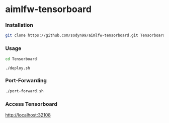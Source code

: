 # aimlfw-tensorboard

### Installation

```bash
git clone https://github.com/sodyn99/aimlfw-tensorboard.git Tensorboard
```

### Usage

```bash
cd Tensorboard
```
```
./deploy.sh
```

### Port-Forwarding

```bash
./port-forward.sh
```

### Access Tensorboard

[http://localhost:32108](http://localhost:32108)
